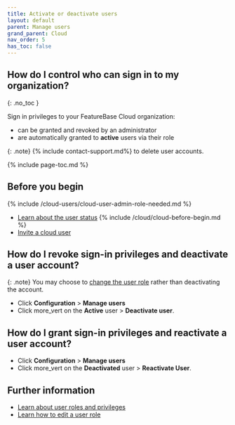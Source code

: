 ```yaml
---
title: Activate or deactivate users
layout: default
parent: Manage users
grand_parent: Cloud
nav_order: 5
has_toc: false
---
```


## How do I control who can sign in to my organization?
{: .no_toc }

Sign in privileges to your FeatureBase Cloud organization:
* can be granted and revoked by an administrator
* are automatically granted to **active** users via their role

{: .note}
{% include contact-support.md%} to delete user accounts.

{% include page-toc.md %}

## Before you begin

{% include /cloud-users/cloud-user-admin-role-needed.md %}
* [Learn about the user status](/docs/cloud/cloud-users/cloud-ref-user-status)
{% include /cloud/cloud-before-begin.md %}
* [Invite a cloud user](/docs/cloud/cloud-users/cloud-user-invite)

## How do I revoke sign-in privileges and deactivate a user account?

{: .note}
You may choose to [change the user role](/docs/cloud/cloud-users/cloud-user-edit-role) rather than deactivating the account.

* Click **Configuration** > **Manage users**
* Click <span class="material-icons md-18">more_vert</span>  on the **Active** user > **Deactivate user**.

## How do I grant sign-in privileges and reactivate a user account?

* Click **Configuration** > **Manage users**
* Click <span class="material-icons md-18">more_vert</span>  on the **Deactivated** user > **Reactivate User**.

## Further information

* [Learn about user roles and privileges](/docs/cloud/cloud-users/cloud-ref-user-roles)
* [Learn how to edit a user role](/docs/cloud/cloud-users/cloud-user-edit-role)
